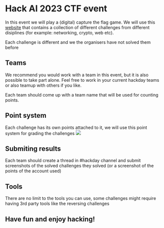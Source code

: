 # Hack AI 2023 CTF event

In this event we will play a (digital) capture the flag game.
We will use this [website](https://247ctf.com/dashboard) that contains a collection of different challenges from different disiplines (for example: networking, crypto, web etc).

Each challenge is different and we the organisers have not solved them before

## Teams

We recommend you would work with a team in this event, but it is also possible to take part alone. Feel free to work in your current hackday teams or also teamup with others if you like.

Each team should come up with a team name that will be used for counting points.

## Point system

Each challenge has its own points attached to it, we will use this point system for grading the challenges
![](./img/points)

## Submiting results

Each team should create a thread in #hackday channel and submit screenshots of the solved challenges they solved (or a screenshot of the points of the account used)

## Tools

There are no limit to the tools you can use,
some challenges might require having 3rd party tools like the reversing challenges

## Have fun and enjoy hacking!